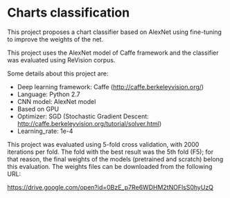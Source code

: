 # Charts classification
This project proposes a chart classifier based on AlexNet using fine-tuning to improve the weights of the net.

This project uses the AlexNet model of Caffe framework and the classifier was evaluated using ReVision corpus.

Some details about this project are:
- Deep learning framework: Caffe (<http://caffe.berkeleyvision.org/>)
- Language: Python 2.7
- CNN model: AlexNet model
- Based on GPU
- Optimizer: SGD (Stochastic Gradient Descent: <http://caffe.berkeleyvision.org/tutorial/solver.html>)
- Learning_rate: 1e-4

This project was evaluated using 5-fold cross validation, with 2000 iterations per fold. 
The fold with the best result was the 5th fold (F5); for that reason, the final weights of the models (pretrained and scratch) belong this evaluation. The weights files can be downloaded from the following URL:

<https://drive.google.com/open?id=0BzE_p7Re6WDHM2tNOFlsS0hyUzQ>

